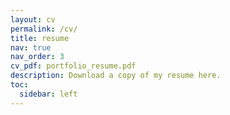 ```yaml
---
layout: cv
permalink: /cv/
title: resume
nav: true
nav_order: 3
cv_pdf: portfolio_resume.pdf
description: Download a copy of my resume here.
toc:
  sidebar: left
---
```

